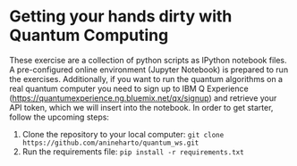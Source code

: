 # Getting your hands dirty with Quantum Computing 
These exercise are a collection of python scripts as IPython notebook files. A pre-configured online environment 
(Jupyter Notebook) is prepared to run the exercises. Additionally, if you want to run the quantum algorithms
on a real quantum computer you need to sign up to IBM Q Experience (https://quantumexperience.ng.bluemix.net/qx/signup)
and retrieve your API token, which we will insert into the notebook. In order to get starter, follow the upcoming steps:
1. Clone the repository to your local computer: 
   ``git clone https://github.com/anineharto/quantum_ws.git``
2. Run the requirements file: ``pip install -r requirements.txt``

